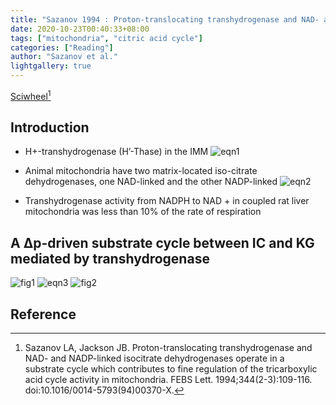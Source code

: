 ```yaml
---
title: "Sazanov 1994 : Proton-translocating transhydrogenase and NAD- and NADP-linked isocitrate dehydrogenases operate in a substrate cycle which contributes to fine regulation of the tricarboxylic acid cycle activity in mitochondria"
date: 2020-10-23T00:40:33+08:00
tags: ["mitochondria", "citric acid cycle"]
categories: ["Reading"]
author: "Sazanov et al."
lightgallery: true
---
```


[Sciwheel](https://sciwheel.com/work/#/items/222757)[^Sazanov1994]

<!--more-->

## Introduction
* H+-transhydrogenase  (H’-Thase) in the IMM
![eqn1](https://user-images.githubusercontent.com/40054455/86718515-bd5d8f80-c055-11ea-9f0b-15bae8d8d983.png)

* Animal mitochondria have two matrix-located iso-citrate dehydrogenases, one NAD-linked and the other NADP-linked
![eqn2](https://user-images.githubusercontent.com/40054455/86718522-be8ebc80-c055-11ea-98e5-9f68dea80b77.png)

* Transhydrogenase  activity  from  NADPH  to  NAD  +  in  coupled  rat  liver  mitochondria  was  less  than  10%  of  the  rate  of  respiration

## A  Δp-driven  substrate  cycle  between  IC  and  KG  mediated  by  transhydrogenase
![fig1](https://user-images.githubusercontent.com/40054455/86718526-bfbfe980-c055-11ea-91ea-a718d83b55f0.png)
![eqn3](https://user-images.githubusercontent.com/40054455/86718524-be8ebc80-c055-11ea-9ddf-100371a3e5d1.png)
![fig2](https://user-images.githubusercontent.com/40054455/86718527-c0588000-c055-11ea-9454-c364db06add3.png)

## Reference
[^Sazanov1994]: Sazanov LA, Jackson JB. Proton-translocating transhydrogenase and NAD- and NADP-linked isocitrate dehydrogenases operate in a substrate cycle which contributes to fine regulation of the tricarboxylic acid cycle activity in mitochondria. FEBS Lett. 1994;344(2-3):109-116. doi:10.1016/0014-5793(94)00370-X.
